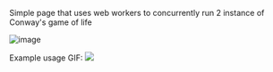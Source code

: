 Simple page that uses web workers to concurrently run 2 instance of Conway's game of life

![image](https://github.com/nik-idc/golp/assets/58989190/45cb5ec8-a4aa-440f-8633-73571411ff8b)

Example usage GIF:
![](https://imgur.com/a/UzA0oek)
